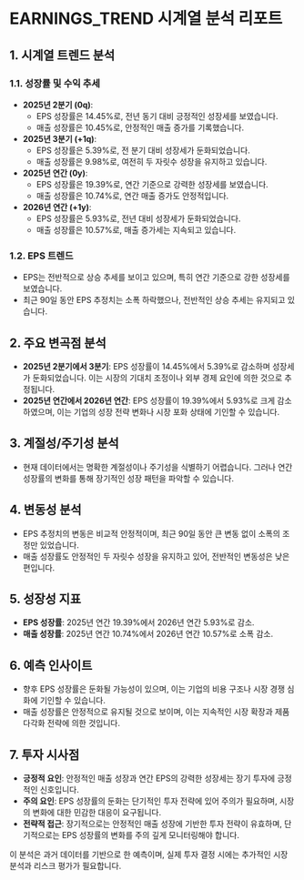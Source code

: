 # EARNINGS_TREND 시계열 분석 리포트

## 1. 시계열 트렌드 분석

### 1.1. 성장률 및 수익 추세
- **2025년 2분기 (0q)**: 
  - EPS 성장률은 14.45%로, 전년 동기 대비 긍정적인 성장세를 보였습니다.
  - 매출 성장률은 10.45%로, 안정적인 매출 증가를 기록했습니다.
- **2025년 3분기 (+1q)**:
  - EPS 성장률은 5.39%로, 전 분기 대비 성장세가 둔화되었습니다.
  - 매출 성장률은 9.98%로, 여전히 두 자릿수 성장을 유지하고 있습니다.
- **2025년 연간 (0y)**:
  - EPS 성장률은 19.39%로, 연간 기준으로 강력한 성장세를 보였습니다.
  - 매출 성장률은 10.74%로, 연간 매출 증가도 안정적입니다.
- **2026년 연간 (+1y)**:
  - EPS 성장률은 5.93%로, 전년 대비 성장세가 둔화되었습니다.
  - 매출 성장률은 10.57%로, 매출 증가세는 지속되고 있습니다.

### 1.2. EPS 트렌드
- EPS는 전반적으로 상승 추세를 보이고 있으며, 특히 연간 기준으로 강한 성장세를 보였습니다.
- 최근 90일 동안 EPS 추정치는 소폭 하락했으나, 전반적인 상승 추세는 유지되고 있습니다.

## 2. 주요 변곡점 분석
- **2025년 2분기에서 3분기**: EPS 성장률이 14.45%에서 5.39%로 감소하며 성장세가 둔화되었습니다. 이는 시장의 기대치 조정이나 외부 경제 요인에 의한 것으로 추정됩니다.
- **2025년 연간에서 2026년 연간**: EPS 성장률이 19.39%에서 5.93%로 크게 감소하였으며, 이는 기업의 성장 전략 변화나 시장 포화 상태에 기인할 수 있습니다.

## 3. 계절성/주기성 분석
- 현재 데이터에서는 명확한 계절성이나 주기성을 식별하기 어렵습니다. 그러나 연간 성장률의 변화를 통해 장기적인 성장 패턴을 파악할 수 있습니다.

## 4. 변동성 분석
- EPS 추정치의 변동은 비교적 안정적이며, 최근 90일 동안 큰 변동 없이 소폭의 조정만 있었습니다.
- 매출 성장률도 안정적인 두 자릿수 성장을 유지하고 있어, 전반적인 변동성은 낮은 편입니다.

## 5. 성장성 지표
- **EPS 성장률**: 2025년 연간 19.39%에서 2026년 연간 5.93%로 감소.
- **매출 성장률**: 2025년 연간 10.74%에서 2026년 연간 10.57%로 소폭 감소.

## 6. 예측 인사이트
- 향후 EPS 성장률은 둔화될 가능성이 있으며, 이는 기업의 비용 구조나 시장 경쟁 심화에 기인할 수 있습니다.
- 매출 성장률은 안정적으로 유지될 것으로 보이며, 이는 지속적인 시장 확장과 제품 다각화 전략에 의한 것입니다.

## 7. 투자 시사점
- **긍정적 요인**: 안정적인 매출 성장과 연간 EPS의 강력한 성장세는 장기 투자에 긍정적인 신호입니다.
- **주의 요인**: EPS 성장률의 둔화는 단기적인 투자 전략에 있어 주의가 필요하며, 시장의 변화에 대한 민감한 대응이 요구됩니다.
- **전략적 접근**: 장기적으로는 안정적인 매출 성장에 기반한 투자 전략이 유효하며, 단기적으로는 EPS 성장률의 변화를 주의 깊게 모니터링해야 합니다.

이 분석은 과거 데이터를 기반으로 한 예측이며, 실제 투자 결정 시에는 추가적인 시장 분석과 리스크 평가가 필요합니다.
